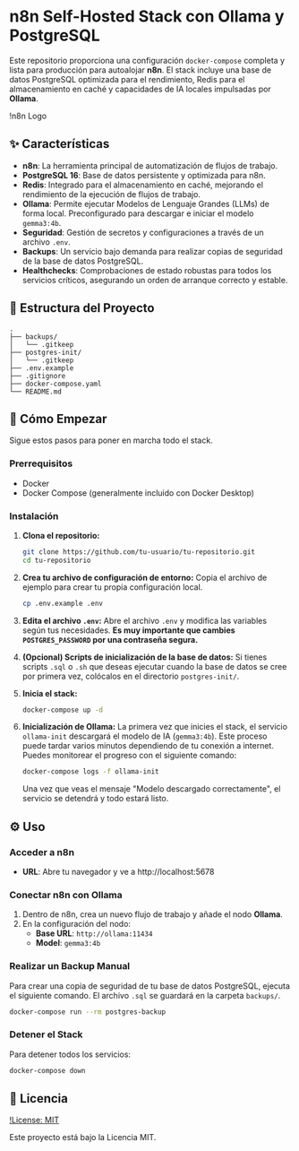 # n8n Self-Hosted Stack con Ollama y PostgreSQL

Este repositorio proporciona una configuración `docker-compose` completa y lista para producción para autoalojar **n8n**. El stack incluye una base de datos PostgreSQL optimizada para el rendimiento, Redis para el almacenamiento en caché y capacidades de IA locales impulsadas por **Ollama**.

!n8n Logo

## ✨ Características

- **n8n**: La herramienta principal de automatización de flujos de trabajo.
- **PostgreSQL 16**: Base de datos persistente y optimizada para n8n.
- **Redis**: Integrado para el almacenamiento en caché, mejorando el rendimiento de la ejecución de flujos de trabajo.
- **Ollama**: Permite ejecutar Modelos de Lenguaje Grandes (LLMs) de forma local. Preconfigurado para descargar e iniciar el modelo `gemma3:4b`.
- **Seguridad**: Gestión de secretos y configuraciones a través de un archivo `.env`.
- **Backups**: Un servicio bajo demanda para realizar copias de seguridad de la base de datos PostgreSQL.
- **Healthchecks**: Comprobaciones de estado robustas para todos los servicios críticos, asegurando un orden de arranque correcto y estable.

## 📂 Estructura del Proyecto

```
.
├── backups/
│   └── .gitkeep
├── postgres-init/
│   └── .gitkeep
├── .env.example
├── .gitignore
├── docker-compose.yaml
└── README.md
```

## 🚀 Cómo Empezar

Sigue estos pasos para poner en marcha todo el stack.

### Prerrequisitos

- Docker
- Docker Compose (generalmente incluido con Docker Desktop)

### Instalación

1.  **Clona el repositorio:**
    ```bash
    git clone https://github.com/tu-usuario/tu-repositorio.git
    cd tu-repositorio
    ```

2.  **Crea tu archivo de configuración de entorno:**
    Copia el archivo de ejemplo para crear tu propia configuración local.
    ```bash
    cp .env.example .env
    ```

3.  **Edita el archivo `.env`:**
    Abre el archivo `.env` y modifica las variables según tus necesidades. **Es muy importante que cambies `POSTGRES_PASSWORD` por una contraseña segura.**

4.  **(Opcional) Scripts de inicialización de la base de datos:**
    Si tienes scripts `.sql` o `.sh` que deseas ejecutar cuando la base de datos se cree por primera vez, colócalos en el directorio `postgres-init/`.

5.  **Inicia el stack:**
    ```bash
    docker-compose up -d
    ```

6.  **Inicialización de Ollama:**
    La primera vez que inicies el stack, el servicio `ollama-init` descargará el modelo de IA (`gemma3:4b`). Este proceso puede tardar varios minutos dependiendo de tu conexión a internet. Puedes monitorear el progreso con el siguiente comando:
    ```bash
    docker-compose logs -f ollama-init
    ```
    Una vez que veas el mensaje "Modelo descargado correctamente", el servicio se detendrá y todo estará listo.

## ⚙️ Uso

### Acceder a n8n
- **URL**: Abre tu navegador y ve a http://localhost:5678

### Conectar n8n con Ollama
1.  Dentro de n8n, crea un nuevo flujo de trabajo y añade el nodo **Ollama**.
2.  En la configuración del nodo:
    - **Base URL**: `http://ollama:11434`
    - **Model**: `gemma3:4b`

### Realizar un Backup Manual
Para crear una copia de seguridad de tu base de datos PostgreSQL, ejecuta el siguiente comando. El archivo `.sql` se guardará en la carpeta `backups/`.
```bash
docker-compose run --rm postgres-backup
```

### Detener el Stack
Para detener todos los servicios:
```bash
docker-compose down
```

## 📄 Licencia

[!License: MIT](https://opensource.org/licenses/MIT)

Este proyecto está bajo la Licencia MIT.